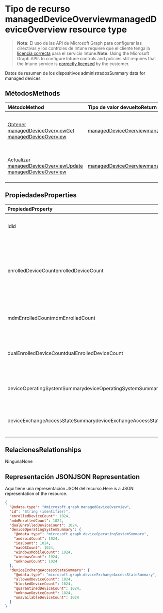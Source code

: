 # <a name="manageddeviceoverview-resource-type"></a><span data-ttu-id="19730-101">Tipo de recurso managedDeviceOverview</span><span class="sxs-lookup"><span data-stu-id="19730-101">managedDeviceOverview resource type</span></span>

> <span data-ttu-id="19730-102">**Nota:** El uso de las API de Microsoft Graph para configurar las directivas y los controles de Intune requiere que el cliente tenga la [licencia correcta](https://go.microsoft.com/fwlink/?linkid=839381) para el servicio Intune.</span><span class="sxs-lookup"><span data-stu-id="19730-102">**Note:** Using the Microsoft Graph APIs to configure Intune controls and policies still requires that the Intune service is [correctly licensed](https://go.microsoft.com/fwlink/?linkid=839381) by the customer.</span></span>

<span data-ttu-id="19730-103">Datos de resumen de los dispositivos administrados</span><span class="sxs-lookup"><span data-stu-id="19730-103">Summary data for managed devices</span></span>
## <a name="methods"></a><span data-ttu-id="19730-104">Métodos</span><span class="sxs-lookup"><span data-stu-id="19730-104">Methods</span></span>
|<span data-ttu-id="19730-105">Método</span><span class="sxs-lookup"><span data-stu-id="19730-105">Method</span></span>|<span data-ttu-id="19730-106">Tipo de valor devuelto</span><span class="sxs-lookup"><span data-stu-id="19730-106">Return Type</span></span>|<span data-ttu-id="19730-107">Descripción</span><span class="sxs-lookup"><span data-stu-id="19730-107">Description</span></span>|
|:---|:---|:---|
|[<span data-ttu-id="19730-108">Obtener managedDeviceOverview</span><span class="sxs-lookup"><span data-stu-id="19730-108">Get managedDeviceOverview</span></span>](../api/intune_devices_manageddeviceoverview_get.md)|[<span data-ttu-id="19730-109">managedDeviceOverview</span><span class="sxs-lookup"><span data-stu-id="19730-109">managedDeviceOverview</span></span>](../resources/intune_devices_manageddeviceoverview.md)|<span data-ttu-id="19730-110">Lea las propiedades y las relaciones del objeto [managedDeviceOverview](../resources/intune_devices_manageddeviceoverview.md).</span><span class="sxs-lookup"><span data-stu-id="19730-110">Read properties and relationships of the [managedDeviceOverview](../resources/intune_devices_manageddeviceoverview.md) object.</span></span>|
|[<span data-ttu-id="19730-111">Actualizar managedDeviceOverview</span><span class="sxs-lookup"><span data-stu-id="19730-111">Update managedDeviceOverview</span></span>](../api/intune_devices_manageddeviceoverview_update.md)|[<span data-ttu-id="19730-112">managedDeviceOverview</span><span class="sxs-lookup"><span data-stu-id="19730-112">managedDeviceOverview</span></span>](../resources/intune_devices_manageddeviceoverview.md)|<span data-ttu-id="19730-113">Actualice las propiedades de un objeto [managedDeviceOverview](../resources/intune_devices_manageddeviceoverview.md).</span><span class="sxs-lookup"><span data-stu-id="19730-113">Update the properties of a [managedDeviceOverview](../resources/intune_devices_manageddeviceoverview.md) object.</span></span>|

## <a name="properties"></a><span data-ttu-id="19730-114">Propiedades</span><span class="sxs-lookup"><span data-stu-id="19730-114">Properties</span></span>
|<span data-ttu-id="19730-115">Propiedad</span><span class="sxs-lookup"><span data-stu-id="19730-115">Property</span></span>|<span data-ttu-id="19730-116">Tipo</span><span class="sxs-lookup"><span data-stu-id="19730-116">Type</span></span>|<span data-ttu-id="19730-117">Descripción</span><span class="sxs-lookup"><span data-stu-id="19730-117">Description</span></span>|
|:---|:---|:---|
|<span data-ttu-id="19730-118">id</span><span class="sxs-lookup"><span data-stu-id="19730-118">id</span></span>|<span data-ttu-id="19730-119">String</span><span class="sxs-lookup"><span data-stu-id="19730-119">String</span></span>|<span data-ttu-id="19730-120">Identificador único del resumen</span><span class="sxs-lookup"><span data-stu-id="19730-120">Unique Identifier for the summary</span></span>|
|<span data-ttu-id="19730-121">enrolledDeviceCount</span><span class="sxs-lookup"><span data-stu-id="19730-121">enrolledDeviceCount</span></span>|<span data-ttu-id="19730-122">Int32</span><span class="sxs-lookup"><span data-stu-id="19730-122">Int32</span></span>|<span data-ttu-id="19730-123">Número total de dispositivos inscritos.</span><span class="sxs-lookup"><span data-stu-id="19730-123">Total enrolled device count.</span></span> <span data-ttu-id="19730-124">No incluye equipos administrados mediante el agente de PC de Intune</span><span class="sxs-lookup"><span data-stu-id="19730-124">Does not include PC devices managed via Intune PC Agent</span></span>|
|<span data-ttu-id="19730-125">mdmEnrolledCount</span><span class="sxs-lookup"><span data-stu-id="19730-125">mdmEnrolledCount</span></span>|<span data-ttu-id="19730-126">Int32</span><span class="sxs-lookup"><span data-stu-id="19730-126">Int32</span></span>|<span data-ttu-id="19730-127">El número de dispositivos inscritos en MDM</span><span class="sxs-lookup"><span data-stu-id="19730-127">The number of devices enrolled in MDM</span></span>|
|<span data-ttu-id="19730-128">dualEnrolledDeviceCount</span><span class="sxs-lookup"><span data-stu-id="19730-128">dualEnrolledDeviceCount</span></span>|<span data-ttu-id="19730-129">Int32</span><span class="sxs-lookup"><span data-stu-id="19730-129">Int32</span></span>|<span data-ttu-id="19730-130">El número de dispositivos inscritos tanto en MDM como EAS</span><span class="sxs-lookup"><span data-stu-id="19730-130">The number of devices enrolled in both MDM and EAS</span></span>|
|<span data-ttu-id="19730-131">deviceOperatingSystemSummary</span><span class="sxs-lookup"><span data-stu-id="19730-131">deviceOperatingSystemSummary</span></span>|[<span data-ttu-id="19730-132">deviceOperatingSystemSummary</span><span class="sxs-lookup"><span data-stu-id="19730-132">deviceOperatingSystemSummary</span></span>](../resources/intune_devices_deviceoperatingsystemsummary.md)|<span data-ttu-id="19730-133">Resumen de sistemas operativos de dispositivos.</span><span class="sxs-lookup"><span data-stu-id="19730-133">Device operating system summary.</span></span>|
|<span data-ttu-id="19730-134">deviceExchangeAccessStateSummary</span><span class="sxs-lookup"><span data-stu-id="19730-134">deviceExchangeAccessStateSummary</span></span>|[<span data-ttu-id="19730-135">deviceExchangeAccessStateSummary</span><span class="sxs-lookup"><span data-stu-id="19730-135">deviceExchangeAccessStateSummary</span></span>](../resources/intune_devices_deviceexchangeaccessstatesummary.md)|<span data-ttu-id="19730-136">Distribución del estado de acceso de Exchange en Intune</span><span class="sxs-lookup"><span data-stu-id="19730-136">Distribution of Exchange Access State in Intune</span></span>|

## <a name="relationships"></a><span data-ttu-id="19730-137">Relaciones</span><span class="sxs-lookup"><span data-stu-id="19730-137">Relationships</span></span>
<span data-ttu-id="19730-138">Ninguna</span><span class="sxs-lookup"><span data-stu-id="19730-138">None</span></span>
## <a name="json-representation"></a><span data-ttu-id="19730-139">Representación JSON</span><span class="sxs-lookup"><span data-stu-id="19730-139">JSON Representation</span></span>
<span data-ttu-id="19730-140">Aquí tiene una representación JSON del recurso.</span><span class="sxs-lookup"><span data-stu-id="19730-140">Here is a JSON representation of the resource.</span></span>
<!--{
  "blockType": "resource",
  "keyProperty": "id",
  "baseType": "microsoft.graph.entity",
  "@odata.type": "microsoft.graph.managedDeviceOverview"
}-->
``` json
{
  "@odata.type": "#microsoft.graph.managedDeviceOverview",
  "id": "String (identifier)",
  "enrolledDeviceCount": 1024,
  "mdmEnrolledCount": 1024,
  "dualEnrolledDeviceCount": 1024,
  "deviceOperatingSystemSummary": {
    "@odata.type": "microsoft.graph.deviceOperatingSystemSummary",
    "androidCount": 1024,
    "iosCount": 1024,
    "macOSCount": 1024,
    "windowsMobileCount": 1024,
    "windowsCount": 1024,
    "unknownCount": 1024
  },
  "deviceExchangeAccessStateSummary": {
    "@odata.type": "microsoft.graph.deviceExchangeAccessStateSummary",
    "allowedDeviceCount": 1024,
    "blockedDeviceCount": 1024,
    "quarantinedDeviceCount": 1024,
    "unknownDeviceCount": 1024,
    "unavailableDeviceCount": 1024
  }
}
```




